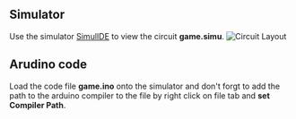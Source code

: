 ## Simulator

Use the simulator [SimulIDE](https://www.simulide.com/) to view the circuit **game.simu**.
![Circuit Layout](https://github.com/maryamshalaby/SimulIDE-LED-Game/Circuit.PNG)

## Arudino code

Load the code file **game.ino** onto the simulator and don't forgt to add the path to the arduino compiler to the file by right click on file tab and **set Compiler Path**.

